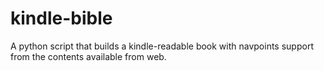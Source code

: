 kindle-bible
============

A python script that builds a kindle-readable book with navpoints support from the contents available from web.